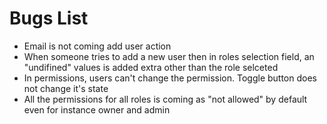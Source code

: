 # Bugs List
* Email is not coming add user action
* When someone tries to add a new user then in roles selection field, an "undifined" values is added extra other than the role selceted
* In permissions, users can't change the permission. Toggle button does not change it's state
* All the permissions for all roles is coming as "not allowed" by default even for instance owner and admin
